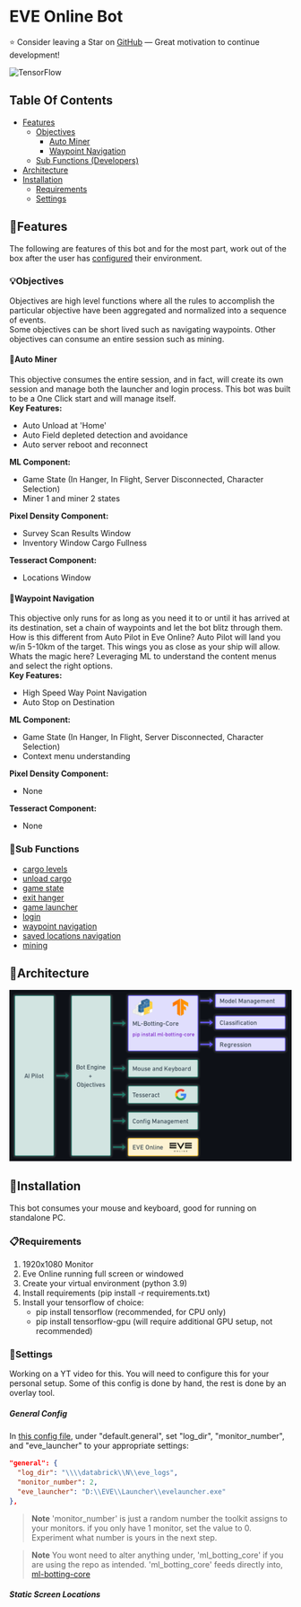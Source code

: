 # EVE Online Bot
:star: Consider leaving a Star on [GitHub](https://github.com/darkmatter2222/EVE-Online-Bot) — Great motivation to continue development!

![TensorFlow](https://img.shields.io/badge/TensorFlow-%23FF6F00.svg?style=for-the-badge&logo=TensorFlow&logoColor=white)

## Table Of Contents
- [Features](#features)
    - [Objectives](#objectives)
        - [Auto Miner](#auto-miner)
        - [Waypoint Navigation](#waypoint-navigation)
    - [Sub Functions (Developers)](#sub-functions)
- [Architecture](#architecture)
- [Installation](#installation)
     - [Requirements](#requirements)
     - [Settings](#settings)

## :gift:Features
The following are features of this bot and for the most part, work out of the box after the user has [configured](#installation) their environment. 
### :bulb:Objectives
Objectives are high level functions where all the rules to accomplish the particular objective have been aggregated and normalized into a sequence of events.  
Some objectives can be short lived such as navigating waypoints. Other objectives can consume an entire session such as mining. 
#### :construction:Auto Miner
This objective consumes the entire session, and in fact, will create its own session and manage both the launcher and login process. This bot was built to be a One Click start and will manage itself.  
**Key Features:**
 - Auto Unload at 'Home'
 - Auto Field depleted detection and avoidance 
 - Auto server reboot and reconnect  
 
**ML Component:**
 - Game State (In Hanger, In Flight, Server Disconnected, Character Selection)
 - Miner 1 and miner 2 states  
 
**Pixel Density Component:**
 - Survey Scan Results Window
 - Inventory Window Cargo Fullness  
 
**Tesseract Component:**
 - Locations Window
#### :car:Waypoint Navigation
This objective only runs for as long as you need it to or until it has arrived at its destination, set a chain of waypoints and let the bot blitz through them. How is this different from Auto Pilot in Eve Online? Auto Pilot will land you w/in 5-10km of the target. This wings you as close as your ship will allow.  
Whats the magic here? Leveraging ML to understand the content menus and select the right options.  
**Key Features:**
 - High Speed Way Point Navigation 
 - Auto Stop on Destination
 
**ML Component:**
 - Game State (In Hanger, In Flight, Server Disconnected, Character Selection)
 - Context menu understanding
 
**Pixel Density Component:**
 - None
 
**Tesseract Component:**
 - None

### :wrench:Sub Functions
 - [cargo levels](https://github.com/darkmatter2222/EVE-Online-Bot/blob/main/AI_Pilot/Game_Functions/Cargo/Cargo.py)
 - [unload cargo](https://github.com/darkmatter2222/EVE-Online-Bot/blob/main/AI_Pilot/Game_Functions/Cargo/Cargo.py)
 - [game state](https://github.com/darkmatter2222/EVE-Online-Bot/blob/main/AI_Pilot/Game_Functions/Common/Common.py)
 - [exit hanger](https://github.com/darkmatter2222/EVE-Online-Bot/blob/main/AI_Pilot/Game_Functions/Common/Common.py)
 - [game launcher](https://github.com/darkmatter2222/EVE-Online-Bot/blob/main/AI_Pilot/Game_Functions/Game_Client/Game_Client.py)
 - [login](https://github.com/darkmatter2222/EVE-Online-Bot/blob/main/AI_Pilot/Game_Functions/Game_Client/Game_Client.py)
 - [waypoint navigation](https://github.com/darkmatter2222/EVE-Online-Bot/blob/main/AI_Pilot/Game_Functions/Navigation/Waypoint_Navigation.py)
 - [saved locations navigation](https://github.com/darkmatter2222/EVE-Online-Bot/blob/main/AI_Pilot/Game_Functions/Navigation/Locations_Navigation.py)
 - [mining](https://github.com/darkmatter2222/EVE-Online-Bot/blob/main/AI_Pilot/Game_Functions/Mining/Mining.py)

## :office:Architecture
![alt text](https://github.com/darkmatter2222/EVE-Online-Bot/blob/main/Images/banner.png)  

## :floppy_disk:Installation
This bot consumes your mouse and keyboard, good for running on standalone PC.

### :clipboard:Requirements
1. 1920x1080 Monitor
2. Eve Online running full screen or windowed
3. Create your virtual environment (python 3.9)
4. Install requirements (pip install -r requirements.txt)
5. Install your tensorflow of choice:  
    - pip install tensorflow (recommended, for CPU only)
    - pip install tensorflow-gpu (will require additional GPU setup, not recommended)

### :page_with_curl:Settings
Working on a YT video for this. You will need to configure this for your personal setup. Some of this config is done by hand, the rest is done by an overlay tool.
##### General Config
In [this config file](https://github.com/darkmatter2222/EVE-Online-Bot/blob/main/AI_Pilot/ai_pilot_config_v2.json), under "default.general", set "log_dir", "monitor_number", and "eve_launcher" to your appropriate settings:  
```json
"general": {
  "log_dir": "\\\\databrick\\N\\eve_logs",
  "monitor_number": 2,
  "eve_launcher": "D:\\EVE\\Launcher\\evelauncher.exe"
},
```  
> **Note**
> 'monitor_number' is just a random number the toolkit assigns to your monitors. if you only have 1 monitor, set the value to 0. Experiment what number is yours in the next step.

> **Note**
> You wont need to alter anything under, 'ml_botting_core' if you are using the repo as intended. 'ml_botting_core' feeds directly into, [ml-botting-core](https://github.com/darkmatter2222/ml_botting_core)

##### Static Screen Locations













